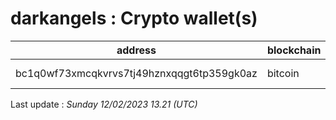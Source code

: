 # darkangels : Crypto wallet(s)

| address | blockchain | Balance |
|---|---|---|
| bc1q0wf73xmcqkvrvs7tj49hznxqqgt6tp359gk0az | bitcoin | $ 1514101 |

Last update : _Sunday 12/02/2023 13.21 (UTC)_

